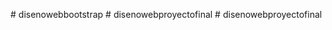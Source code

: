 
#   d i s e n o w e b b o o t s t r a p  
 #   d i s e n o w e b p r o y e c t o f i n a l  
 #   d i s e n o w e b p r o y e c t o f i n a l  
 